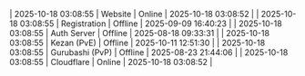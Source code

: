 | 2025-10-18 03:08:55 | Website | Online | 2025-10-18 03:08:52 |
| 2025-10-18 03:08:55 | Registration | Offline | 2025-09-09 16:40:23 |
| 2025-10-18 03:08:55 | Auth Server | Offline | 2025-08-18 09:33:31 |
| 2025-10-18 03:08:55 | Kezan (PvE) | Offline | 2025-10-11 12:51:30 |
| 2025-10-18 03:08:55 | Gurubashi (PvP) | Offline | 2025-08-23 21:44:06 |
| 2025-10-18 03:08:55 | Cloudflare | Online | 2025-10-18 03:08:52 |
